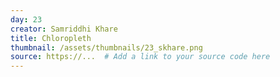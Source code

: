 ```yaml
---
day: 23
creator: Samriddhi Khare
title: Chloropleth
thumbnail: /assets/thumbnails/23_skhare.png
source: https://...  # Add a link to your source code here
---
```

